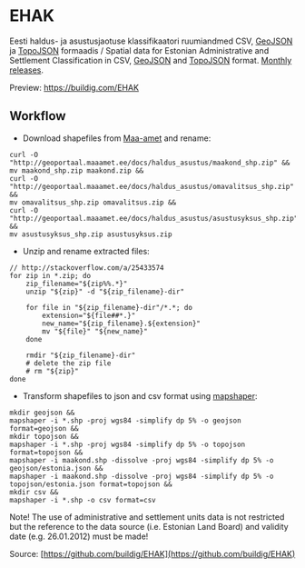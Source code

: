 # EHAK

Eesti haldus- ja asustusjaotuse klassifikaatori ruumiandmed CSV, [GeoJSON](http://geojson.org/) ja [TopoJSON](https://github.com/topojson/topojson) formaadis / Spatial data for Estonian Administrative and Settlement Classification in CSV, [GeoJSON](http://geojson.org/) and [TopoJSON](https://github.com/topojson/topojson) format. [Monthly releases](https://github.com/buildig/EHAK/releases).

Preview: https://buildig.com/EHAK

## Workflow

- Download shapefiles from [Maa-amet](http://geoportaal.maaamet.ee/eng/Maps-and-Data/Administrative-and-Settlement-Division-p312.html) and rename:
```
curl -O "http://geoportaal.maaamet.ee/docs/haldus_asustus/maakond_shp.zip" && 
mv maakond_shp.zip maakond.zip &&
curl -O "http://geoportaal.maaamet.ee/docs/haldus_asustus/omavalitsus_shp.zip" && 
mv omavalitsus_shp.zip omavalitsus.zip &&
curl -O "http://geoportaal.maaamet.ee/docs/haldus_asustus/asustusyksus_shp.zip" && 
mv asustusyksus_shp.zip asustusyksus.zip
```

- Unzip and rename extracted files:
```
// http://stackoverflow.com/a/25433574
for zip in *.zip; do
    zip_filename="${zip%%.*}"
    unzip "${zip}" -d "${zip_filename}-dir"

    for file in "${zip_filename}-dir"/*.*; do
        extension="${file##*.}"
        new_name="${zip_filename}.${extension}"
        mv "${file}" "${new_name}"
    done

    rmdir "${zip_filename}-dir"
    # delete the zip file
    # rm "${zip}"
done
```

- Transform shapefiles to json and csv format using [mapshaper](http://www.mapshaper.org/):
```
mkdir geojson && 
mapshaper -i *.shp -proj wgs84 -simplify dp 5% -o geojson format=geojson &&
mkdir topojson && 
mapshaper -i *.shp -proj wgs84 -simplify dp 5% -o topojson format=topojson &&
mapshaper -i maakond.shp -dissolve -proj wgs84 -simplify dp 5% -o geojson/estonia.json &&
mapshaper -i maakond.shp -dissolve -proj wgs84 -simplify dp 5% -o topojson/estonia.json format=topojson &&
mkdir csv && 
mapshaper -i *.shp -o csv format=csv
```

Note! The use of administrative and settlement units data is not restricted but the reference to the data source (i.e. Estonian Land Board) and validity date (e.g. 26.01.2012) must be made!

Source: [https://github.com/buildig/EHAK](https://github.com/buildig/EHAK)
